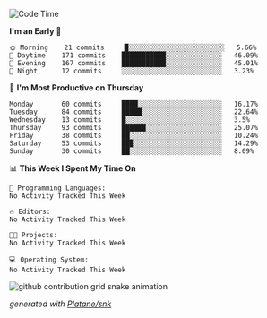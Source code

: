 <!--START_SECTION:waka-->
![Code Time](http://img.shields.io/badge/Code%20Time-0%20secs-blue)

**I'm an Early 🐤** 

```text
🌞 Morning    21 commits     █░░░░░░░░░░░░░░░░░░░░░░░░   5.66% 
🌆 Daytime    171 commits    ███████████░░░░░░░░░░░░░░   46.09% 
🌃 Evening    167 commits    ███████████░░░░░░░░░░░░░░   45.01% 
🌙 Night      12 commits     ░░░░░░░░░░░░░░░░░░░░░░░░░   3.23%

```
📅 **I'm Most Productive on Thursday** 

```text
Monday       60 commits     ████░░░░░░░░░░░░░░░░░░░░░   16.17% 
Tuesday      84 commits     █████░░░░░░░░░░░░░░░░░░░░   22.64% 
Wednesday    13 commits     █░░░░░░░░░░░░░░░░░░░░░░░░   3.5% 
Thursday     93 commits     ██████░░░░░░░░░░░░░░░░░░░   25.07% 
Friday       38 commits     ██░░░░░░░░░░░░░░░░░░░░░░░   10.24% 
Saturday     53 commits     ███░░░░░░░░░░░░░░░░░░░░░░   14.29% 
Sunday       30 commits     ██░░░░░░░░░░░░░░░░░░░░░░░   8.09%

```


📊 **This Week I Spent My Time On** 

```text
💬 Programming Languages: 
No Activity Tracked This Week

🔥 Editors: 
No Activity Tracked This Week

🐱‍💻 Projects: 
No Activity Tracked This Week

💻 Operating System: 
No Activity Tracked This Week

```


<!--END_SECTION:waka-->


<!--Snake Game-->
![github contribution grid snake animation](https://raw.githubusercontent.com/viggo-gascou/viggo-gascou/output/github-contribution-grid-snake.svg)

_generated with [Platane/snk](https://github.com/Platane/snk)_
<!--Snake Game-->

